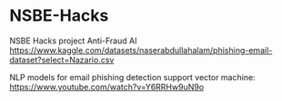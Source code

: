 # NSBE-Hacks
NSBE Hacks project Anti-Fraud AI
https://www.kaggle.com/datasets/naserabdullahalam/phishing-email-dataset?select=Nazario.csv

NLP models for email phishing detection
support vector machine: https://www.youtube.com/watch?v=Y6RRHw9uN9o
